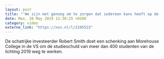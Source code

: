 ```yaml
---
layout: post
title: "'We zijn met genoeg om te zorgen dat iedereen kans heeft op de Amerikaanse droom'"
date: Mon, 20 May 2019 12:30:25 +0200
category: video
externe_link: "https://nos.nl/l/2285523"
---
```


De schatrijke investeerder Robert Smith doet een schenking aan Morehouse College in de VS om de studieschuld van meer dan 400 studenten van de lichting 2019 weg te werken.
